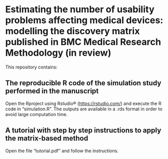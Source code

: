 # Estimating the number of usability problems affecting medical devices: modelling the discovery matrix published in BMC Medical Research Methodology (in review)

This repository contains:

## The reproducible R code of the simulation study performed in the manuscript 

Open the Rproject using Rstudio® (https://rstudio.com/) and execute the R code in “simulation.R”. 
The outputs are available in a .rds format in order to avoid large computation time.

## A tutorial with step by step instructions to apply the matrix-based method

Open the file “tutorial.pdf” and follow the instructions.
